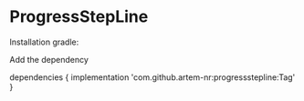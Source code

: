 # ProgressStepLine
Installation gradle: 

 Add the dependency
 
dependencies {
	        implementation 'com.github.artem-nr:progressstepline:Tag'
	}
